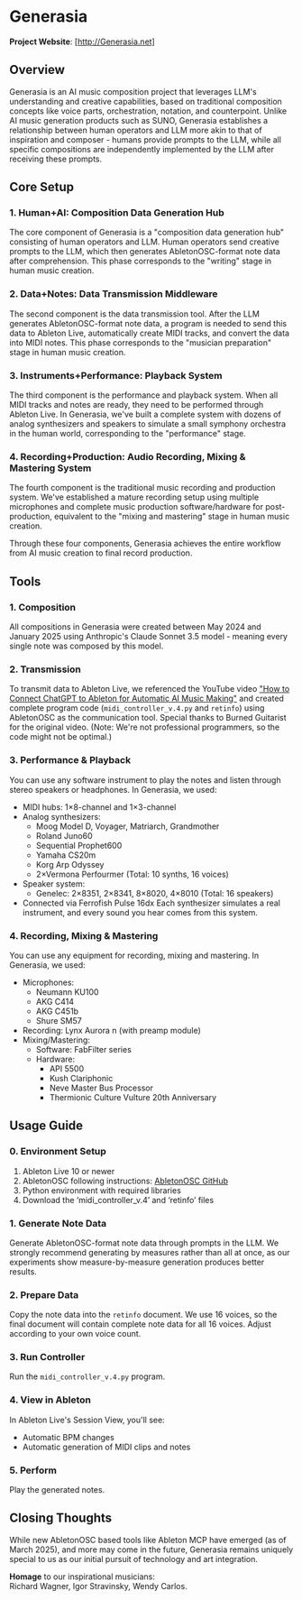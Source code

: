 # Generasia

**Project Website**: [http://Generasia.net]

## Overview

Generasia is an AI music composition project that leverages LLM's understanding and creative capabilities, based on traditional composition concepts like voice parts, orchestration, notation, and counterpoint. Unlike AI music generation products such as SUNO, Generasia establishes a relationship between human operators and LLM more akin to that of inspiration and composer - humans provide prompts to the LLM, while all specific compositions are independently implemented by the LLM after receiving these prompts.

## Core Setup

### 1. Human+AI: Composition Data Generation Hub
The core component of Generasia is a "composition data generation hub" consisting of human operators and LLM. Human operators send creative prompts to the LLM, which then generates AbletonOSC-format note data after comprehension. This phase corresponds to the "writing" stage in human music creation.

### 2. Data+Notes: Data Transmission Middleware
The second component is the data transmission tool. After the LLM generates AbletonOSC-format note data, a program is needed to send this data to Ableton Live, automatically create MIDI tracks, and convert the data into MIDI notes. This phase corresponds to the "musician preparation" stage in human music creation.

### 3. Instruments+Performance: Playback System
The third component is the performance and playback system. When all MIDI tracks and notes are ready, they need to be performed through Ableton Live. In Generasia, we've built a complete system with dozens of analog synthesizers and speakers to simulate a small symphony orchestra in the human world, corresponding to the "performance" stage.

### 4. Recording+Production: Audio Recording, Mixing & Mastering System
The fourth component is the traditional music recording and production system. We've established a mature recording setup using multiple microphones and complete music production software/hardware for post-production, equivalent to the "mixing and mastering" stage in human music creation.

Through these four components, Generasia achieves the entire workflow from AI music creation to final record production.

## Tools

### 1. Composition
All compositions in Generasia were created between May 2024 and January 2025 using Anthropic's Claude Sonnet 3.5 model - meaning every single note was composed by this model.

### 2. Transmission
To transmit data to Ableton Live, we referenced the YouTube video ["How to Connect ChatGPT to Ableton for Automatic AI Music Making"](https://youtube.com) and created complete program code (`midi_controller_v.4.py` and `retinfo`) using AbletonOSC as the communication tool. Special thanks to Burned Guitarist for the original video. (Note: We're not professional programmers, so the code might not be optimal.)

### 3. Performance & Playback
You can use any software instrument to play the notes and listen through stereo speakers or headphones. In Generasia, we used:
- MIDI hubs: 1×8-channel and 1×3-channel
- Analog synthesizers: 
  - Moog Model D, Voyager, Matriarch, Grandmother
  - Roland Juno60
  - Sequential Prophet600
  - Yamaha CS20m
  - Korg Arp Odyssey
  - 2×Vermona Perfourmer
  (Total: 10 synths, 16 voices)
- Speaker system:
  - Genelec: 2×8351, 2×8341, 8×8020, 4×8010
  (Total: 16 speakers)
- Connected via Ferrofish Pulse 16dx
Each synthesizer simulates a real instrument, and every sound you hear comes from this system.

### 4. Recording, Mixing & Mastering
You can use any equipment for recording, mixing and mastering. In Generasia, we used:
- Microphones:
  - Neumann KU100
  - AKG C414
  - AKG C451b
  - Shure SM57
- Recording: Lynx Aurora n (with preamp module)
- Mixing/Mastering:
  - Software: FabFilter series
  - Hardware: 
    - API 5500
    - Kush Clariphonic
    - Neve Master Bus Processor
    - Thermionic Culture Vulture 20th Anniversary

## Usage Guide

### 0. Environment Setup
1. Ableton Live 10 or newer
2. AbletonOSC following instructions: [AbletonOSC GitHub](https://github.com/ideoforms/AbletonOSC?tab=readme-ov-file)
3. Python environment with required libraries
4. Download the ‘midi_controller_v.4’ and ‘retinfo’ files

### 1. Generate Note Data
Generate AbletonOSC-format note data through prompts in the LLM. We strongly recommend generating by measures rather than all at once, as our experiments show measure-by-measure generation produces better results.

### 2. Prepare Data
Copy the note data into the `retinfo` document. We use 16 voices, so the final document will contain complete note data for all 16 voices. Adjust according to your own voice count.

### 3. Run Controller
Run the `midi_controller_v.4.py` program.

### 4. View in Ableton
In Ableton Live's Session View, you'll see:
- Automatic BPM changes
- Automatic generation of MIDI clips and notes

### 5. Perform
Play the generated notes.

## Closing Thoughts
While new AbletonOSC based tools like Ableton MCP have emerged (as of March 2025), and more may come in the future, Generasia remains uniquely special to us as our initial pursuit of technology and art integration. 

**Homage** to our inspirational musicians:  
Richard Wagner, Igor Stravinsky, Wendy Carlos.

